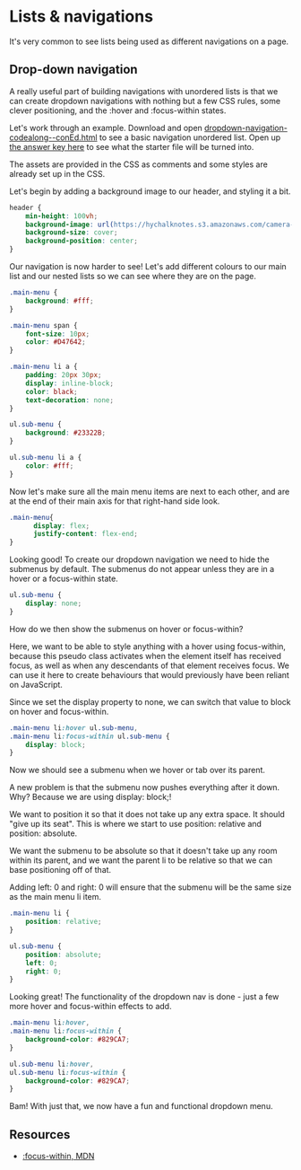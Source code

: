 # Lists & navigations
It's very common to see lists being used as different navigations on a page.


## Drop-down navigation
A really useful part of building navigations with unordered lists is that we can create dropdown navigations with nothing but a few CSS rules, some clever positioning, and the :hover and :focus-within states.

Let's work through an example. Download and open [dropdown-navigation-codealong--conEd.html](https://hychalknotes.s3.amazonaws.com/dropdown-navigation-codealong--conEd.html) to see a basic navigation unordered list. Open up [the answer key here](https://hychalknotes.s3.amazonaws.com/dropdown-navigation-codealong-ANSWER--conEd.html) to see what the starter file will be turned into.

The assets are provided in the CSS as comments and some styles are already set up in the CSS.

Let's begin by adding a background image to our header, and styling it a bit.

```css
header {
    min-height: 100vh;
    background-image: url(https://hychalknotes.s3.amazonaws.com/camera-background.jpg);
    background-size: cover;
    background-position: center;
}
```

Our navigation is now harder to see! Let's add different colours to our main list and our nested lists so we can see where they are on the page.

```css
.main-menu {
    background: #fff;
}

.main-menu span {
    font-size: 10px;
    color: #D47642;
}

.main-menu li a {
    padding: 20px 30px;
    display: inline-block;
    color: black;
    text-decoration: none;
}

ul.sub-menu {
    background: #23322B;
}

ul.sub-menu li a {
    color: #fff;
}
```

Now let's make sure all the main menu items are next to each other, and are at the end of their main axis for that right-hand side look.

```css
.main-menu{
      display: flex;
      justify-content: flex-end;
}
```

Looking good!
To create our dropdown navigation we need to hide the submenus by default. The submenus do not appear unless they are in a hover or a focus-within state.

```css
ul.sub-menu {
    display: none;
}
```

How do we then show the submenus on hover or focus-within?

Here, we want to be able to style anything with a hover using focus-within, because this pseudo class activates when the element itself has received focus, as well as when any descendants of that element receives focus. We can use it here to create behaviours that would previously have been reliant on JavaScript.

Since we set the display property to none, we can switch that value to block on hover and focus-within.

```css
.main-menu li:hover ul.sub-menu,
.main-menu li:focus-within ul.sub-menu {
    display: block;
}
```

Now we should see a submenu when we hover or tab over its parent.

A new problem is that the submenu now pushes everything after it down. Why? Because we are using display: block;!

We want to position it so that it does not take up any extra space. It should "give up its seat". This is where we start to use position: relative and position: absolute.

We want the submenu to be absolute so that it doesn't take up any room within its parent, and we want the parent li to be relative so that we can base positioning off of that.

Adding left: 0 and right: 0 will ensure that the submenu will be the same size as the main menu li item.

```css
.main-menu li {
    position: relative;
}

ul.sub-menu {
    position: absolute;
    left: 0;
    right: 0;
}
```

Looking great! The functionality of the dropdown nav is done - just a few more hover and focus-within effects to add.

```css
.main-menu li:hover,
.main-menu li:focus-within {
    background-color: #829CA7;
}

ul.sub-menu li:hover,
ul.sub-menu li:focus-within {
    background-color: #829CA7;
}
```

Bam! With just that, we now have a fun and functional dropdown menu.

## Resources
* [:focus-within, MDN](https://developer.mozilla.org/en-US/docs/Web/CSS/:focus-within)